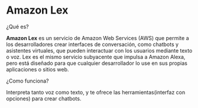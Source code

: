 # Amazon Lex

¿Qué es?

**Amazon Lex** es un servicio de Amazon Web Services (AWS) que permite a los desarrolladores crear interfaces de conversación, como chatbots y asistentes virtuales, que pueden interactuar con los usuarios mediante texto o voz. Lex es el mismo servicio subyacente que impulsa a Amazon Alexa, pero está diseñado para que cualquier desarrollador lo use en sus propias aplicaciones o sitios web.

¿Como funciona?

Interpreta tanto voz como texto, y te ofrece las herramientas(interfaz con opciones) para crear chatbots.